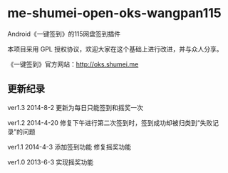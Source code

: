 me-shumei-open-oks-wangpan115
=============================
Android《一键签到》的115网盘签到插件

本项目采用 GPL 授权协议，欢迎大家在这个基础上进行改进，并与众人分享。

《一键签到》官方网站：<http://oks.shumei.me>


## 更新纪录
ver1.3 2014-8-2
更新为每日只能签到和摇奖一次

ver1.2 2014-4-20
修复下午进行第二次签到时，签到成功却被归类到“失败记录”的问题

ver1.1 2014-4-3
添加签到功能
修复摇奖功能

ver1.0 2013-6-3
实现摇奖功能